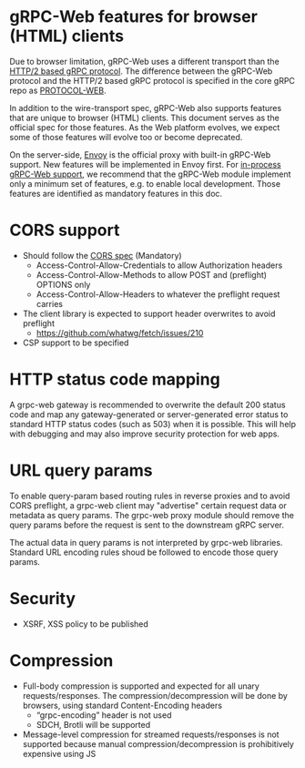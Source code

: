 # gRPC-Web features for browser (HTML) clients

Due to browser limitation, gRPC-Web uses a different transport
than the [HTTP/2 based gRPC protocol](https://github.com/grpc/grpc/blob/master/doc/PROTOCOL-HTTP2.md).
The difference between the gRPC-Web
protocol and the HTTP/2 based gRPC protocol is specified in the core gRPC repo as [PROTOCOL-WEB](https://github.com/grpc/grpc/blob/master/doc/PROTOCOL-WEB.md). 

In addition to the wire-transport spec, gRPC-Web also supports features that are unique to browser (HTML) clients.
This document serves as the official spec for those features. As the Web platform evolves,
we expect some of those features will evolve too or become deprecated.

On the server-side, [Envoy](https://www.envoyproxy.io/) is the official proxy with built-in gRPC-Web support. New features will be implemented in Envoy first. For [in-process gRPC-Web support](https://github.com/grpc/grpc-web/blob/master/doc/in-process-proxy.md), we recommend that the gRPC-Web module implement only a minimum set of features, e.g. to enable local development. Those features are identified as mandatory features in this doc.

# CORS support

* Should follow the [CORS spec](https://developer.mozilla.org/en-US/docs/Web/HTTP/Server-Side_Access_Control) (Mandatory)
  * Access-Control-Allow-Credentials to allow Authorization headers
  * Access-Control-Allow-Methods to allow POST and (preflight) OPTIONS only
  * Access-Control-Allow-Headers to whatever the preflight request carries
* The client library is expected to support header overwrites to avoid preflight
  * https://github.com/whatwg/fetch/issues/210
* CSP support to be specified

# HTTP status code mapping

A grpc-web gateway is recommended to overwrite the default 200 status code and map any gateway-generated or server-generated error status to standard HTTP status codes (such as 503) when it is possible. This will help with debugging and may also improve security protection for web apps.

# URL query params

To enable query-param based routing rules in reverse proxies and to avoid CORS preflight, a grpc-web client may "advertise" certain request data or metadata as query params. The grpc-web proxy module should remove the query params before the request is sent to the downstream gRPC server.

The actual data in query params is not interpreted by grpc-web libraries. Standard URL encoding rules shoud be followed to encode those query params.

# Security

* XSRF, XSS policy to be published 

# Compression

* Full-body compression is supported and expected for all unary
requests/responses. The compression/decompression will be done
by browsers, using standard Content-Encoding headers
  * “grpc-encoding” header is not used
  * SDCH, Brotli will be supported
* Message-level compression for streamed requests/responses is not supported
because manual compression/decompression is prohibitively expensive using JS

